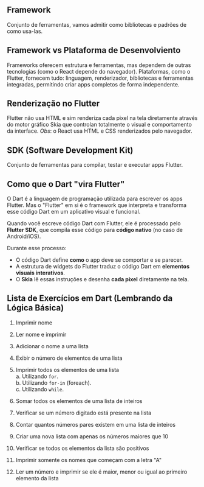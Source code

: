 ## Framework

Conjunto de ferramentas, vamos admitir como bibliotecas e padrões de como usa-las.

## Framework vs Plataforma de Desenvolviento

Frameworks oferecem estrutura e ferramentas, mas dependem de outras tecnologias (como o React depende do navegador).
Plataformas, como o Flutter, fornecem tudo: linguagem, renderizador, bibliotecas e ferramentas integradas, permitindo criar apps completos de forma independente.

## Renderização no Flutter

Flutter não usa HTML e sim renderiza cada pixel na tela diretamente através do motor gráfico Skia que controlan totalmente o visual e comportamento da interface.
*Obs*: o React usa HTML e CSS renderizados pelo navegador.

## SDK (Software Development Kit)

Conjunto de ferramentas para compilar, testar e executar apps Flutter.

## Como que o Dart "vira Flutter"

O Dart é a linguagem de programação utilizada para escrever os apps Flutter. Mas o "Flutter" em si é o framework que interpreta e transforma esse código Dart em um aplicativo visual e funcional.

Quando você escreve código Dart com Flutter, ele é processado pelo **Flutter SDK**, que compila esse código para **código nativo** (no caso de Android/iOS). 

Durante esse processo:

- O código Dart define **como** o app deve se comportar e se parecer.
- A estrutura de widgets do Flutter traduz o código Dart em **elementos visuais interativos**.
- O **Skia** lê essas instruções e desenha **cada pixel** diretamente na tela.

## Lista de Exercícios em Dart (Lembrando da Lógica Básica)

1. Imprimir nome

2. Ler nome e imprimir

3. Adicionar o nome a uma lista

4. Exibir o número de elementos de uma lista

5. Imprimir todos os elementos de uma lista  
   a. Utilizando `for`.  
   b. Utilizando `for-in` (foreach).  
   c. Utilizando `while`.

6. Somar todos os elementos de uma lista de inteiros

7. Verificar se um número digitado está presente na lista

8. Contar quantos números pares existem em uma lista de inteiros

9. Criar uma nova lista com apenas os números maiores que 10

10. Verificar se todos os elementos da lista são positivos

11. Imprimir somente os nomes que começam com a letra "A"

12. Ler um número e imprimir se ele é maior, menor ou igual ao primeiro elemento da lista

